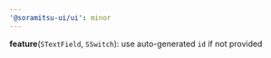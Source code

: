 ```yaml
---
'@soramitsu-ui/ui': minor
---
```


**feature**(`STextField`, `SSwitch`): use auto-generated `id` if not provided
